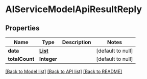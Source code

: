 # AIServiceModelApiResultReply
## Properties

| Name | Type | Description | Notes |
|------------ | ------------- | ------------- | -------------|
| **data** | [**List**](AIServiceModelApiResult.md) |  | [default to null] |
| **totalCount** | **Integer** |  | [default to null] |

[[Back to Model list]](../README.md#documentation-for-models) [[Back to API list]](../README.md#documentation-for-api-endpoints) [[Back to README]](../README.md)

